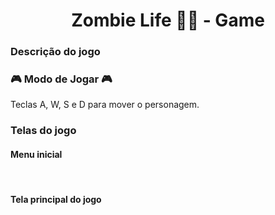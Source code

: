 <h1 style="text-align: center;"><b> Zombie Life 🧟🏃 - Game </b></h1>

<h3><b>Descrição do jogo</b></h3>



<h3><b>🎮 Modo de Jogar 🎮</b></h3> 
Teclas A, W, S e D para mover o personagem.

<br>

<h3> Telas do jogo </h3>

<h4>Menu inicial</h4>

<br>

<h4>Tela principal do jogo</h4>

